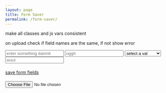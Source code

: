 ```yaml
---
layout: page
title: Form Saver
permalink: /form-saver/
---
```


<p>make all classes and js vars consistent</p>
<p>on upload check if field names are the same, if not show error</p>


<form id="aform" name="myform">
    <input type="text" name="field1" placeholder="enter something damnit">
    <input type="text" name="fieldnew" placeholder="uggh">
    <select name="selectyo">
        <option>select a val</option>
        <option value="selectval">select this bitch</option>
    </select>
    <input type="text" name="somethingnew" placeholder="wuut">
</form>

<style>
.form-saver {margin:20px 0;}
</style>

<div class="form-saver">
    <div class="save"><a href="" id="saveForm" >save form fields</a></div>
</div>

<input type="file" id="file-input" />
<div id="fileOutput"></div>

<script>
//saving file to disk
$(".save").click(function() {
    var formObject = {};
    $('#aform *').filter(':input').each(function(){
        var fieldname = $(this).attr('name'), fieldvalue = $(this).val(), tempObject = {};
        tempObject[fieldname] = fieldvalue;
        $.extend(formObject, tempObject);
    });
    download(JSON.stringify(formObject));
});

//creates the download file and adds it to the href
function download(text) {
  var link = document.getElementById("saveForm");
  var file = new Blob([text], {type: "text/plain"});
  link.href = URL.createObjectURL(file);
  currentdate = new Date($.now());
  filename = "mysite_" + (currentdate.getMonth()+1) + currentdate.getFullYear() + currentdate.getMinutes() + currentdate.getSeconds();
  link.download = filename;
}

//reading file from disk
function readSingleFile(e) {
  var file = e.target.files[0];
  if (!file) {
    return;
  }
  var reader = new FileReader();
  reader.onload = function(e) {
    var contents = e.target.result;
    populateForm(JSON.parse(contents));
  };
  reader.readAsText(file);
}

//loop thru json file and populate all associated fields
function populateForm(contents) {
    $.each(contents, function(i, val) {
        field = $('[name='+i+']');
        if ( field.length ) {
            if (field.val().length) {console.log(field.val().length+i+' is already populated, overwrite?');}
            field.val(val);
        } 
        else {
           $('#fileOutput').append('<div class="fieldError">'+i+' not found in form</div>'); 
        }
    });
}

document.getElementById('file-input').addEventListener('change', readSingleFile, false);
</script>
